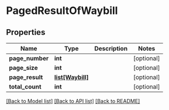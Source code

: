 # PagedResultOfWaybill

## Properties
Name | Type | Description | Notes
------------ | ------------- | ------------- | -------------
**page_number** | **int** |  | [optional] 
**page_size** | **int** |  | [optional] 
**page_result** | [**list[Waybill]**](Waybill.md) |  | [optional] 
**total_count** | **int** |  | [optional] 

[[Back to Model list]](../README.md#documentation-for-models) [[Back to API list]](../README.md#documentation-for-api-endpoints) [[Back to README]](../README.md)



